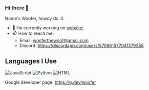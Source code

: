 ### Hi there 👋

Name's Woofer, howdy do :3 

- 🔭 I’m currently working on <a href="https://github.com/wooferthewoof/wooferthewoof.github.io">website!</a>.
- 📫 How to reach me:
  - Email: wooferthewoof@gmail.com
  - Discord: https://discordapp.com/users/570661577041379358

## Languages I Use
![JavaScript](https://img.shields.io/badge/JavaScript-f1e05a?style=for-the-badge&logo=javascript&logoColor=black)
![Python](https://img.shields.io/badge/Python-3572A5?style=for-the-badge&logo=python&logoColor=white)
![HTML](https://img.shields.io/badge/HTML-e34c26?style=for-the-badge&logo=html5&logoColor=white)


Google developer page: <a href="https://g.dev/woofer">https://g.dev/woofer</a>

